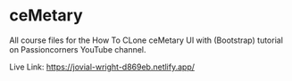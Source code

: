 # ceMetary
All course files for the How To CLone ceMetary UI with (Bootstrap) tutorial on Passioncorners YouTube channel.

Live Link: https://jovial-wright-d869eb.netlify.app/
